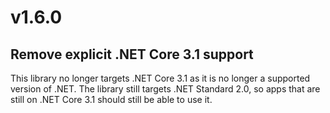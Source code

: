 # v1.6.0

## Remove explicit .NET Core 3.1 support

This library no longer targets .NET Core 3.1 as it is no longer a supported version of .NET. The library still targets .NET Standard 2.0, so apps that are still on .NET Core 3.1 should still be able to use it.